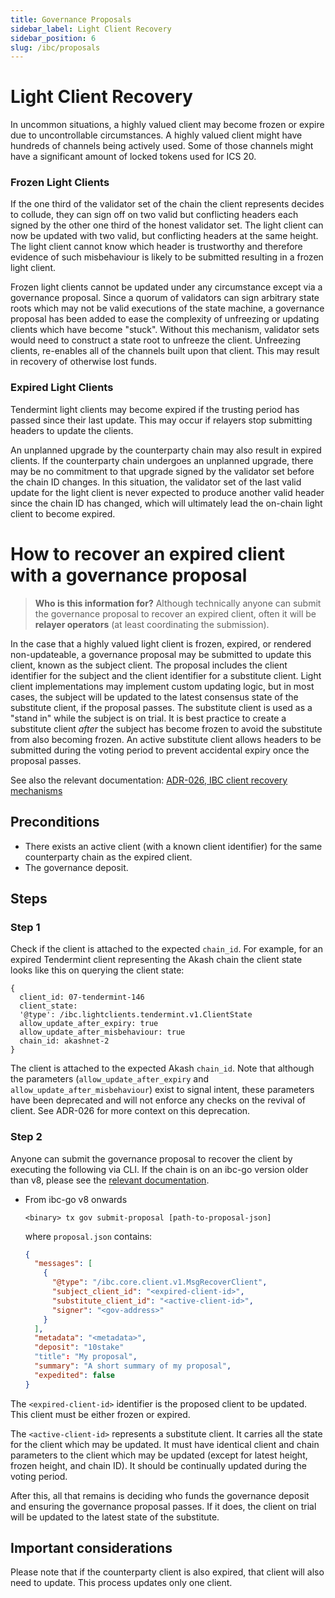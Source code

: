 ```yaml
---
title: Governance Proposals
sidebar_label: Light Client Recovery
sidebar_position: 6
slug: /ibc/proposals
---
```


# Light Client Recovery

In uncommon situations, a highly valued client may become frozen or expire due to uncontrollable
circumstances. A highly valued client might have hundreds of channels being actively used.
Some of those channels might have a significant amount of locked tokens used for ICS 20.

### Frozen Light Clients

If the one third of the validator set of the chain the client represents decides to collude,
they can sign off on two valid but conflicting headers each signed by the other one third
of the honest validator set. The light client can now be updated with two valid, but conflicting
headers at the same height. The light client cannot know which header is trustworthy and therefore
evidence of such misbehaviour is likely to be submitted resulting in a frozen light client.

Frozen light clients cannot be updated under any circumstance except via a governance proposal.
Since a quorum of validators can sign arbitrary state roots which may not be valid executions
of the state machine, a governance proposal has been added to ease the complexity of unfreezing
or updating clients which have become "stuck". Without this mechanism, validator sets would need
to construct a state root to unfreeze the client. Unfreezing clients, re-enables all of the channels
built upon that client. This may result in recovery of otherwise lost funds.

### Expired Light Clients

Tendermint light clients may become expired if the trusting period has passed since their
last update. This may occur if relayers stop submitting headers to update the clients.

An unplanned upgrade by the counterparty chain may also result in expired clients. If the counterparty
chain undergoes an unplanned upgrade, there may be no commitment to that upgrade signed by the validator
set before the chain ID changes. In this situation, the validator set of the last valid update for the
light client is never expected to produce another valid header since the chain ID has changed, which will
ultimately lead the on-chain light client to become expired.

# How to recover an expired client with a governance proposal

> **Who is this information for?**
> Although technically anyone can submit the governance proposal to recover an expired client, often it will be **relayer operators** (at least coordinating the submission).

In the case that a highly valued light client is frozen, expired, or rendered non-updateable, a
governance proposal may be submitted to update this client, known as the subject client. The
proposal includes the client identifier for the subject and the client identifier for a substitute
client. Light client implementations may implement custom updating logic, but in most cases,
the subject will be updated to the latest consensus state of the substitute client, if the proposal passes.
The substitute client is used as a "stand in" while the subject is on trial. It is best practice to create
a substitute client *after* the subject has become frozen to avoid the substitute from also becoming frozen.
An active substitute client allows headers to be submitted during the voting period to prevent accidental expiry
once the proposal passes.

See also the relevant documentation: [ADR-026, IBC client recovery mechanisms](/architecture/adr-026-ibc-client-recovery-mechanisms)

## Preconditions

- There exists an active client (with a known client identifier) for the same counterparty chain as the expired client.
- The governance deposit.

## Steps

### Step 1

Check if the client is attached to the expected `chain_id`. For example, for an expired Tendermint client representing the Akash chain the client state looks like this on querying the client state:

```text
{
  client_id: 07-tendermint-146
  client_state:
  '@type': /ibc.lightclients.tendermint.v1.ClientState
  allow_update_after_expiry: true
  allow_update_after_misbehaviour: true
  chain_id: akashnet-2
}
```

The client is attached to the expected Akash `chain_id`. Note that although the parameters (`allow_update_after_expiry` and `allow_update_after_misbehaviour`) exist to signal intent, these parameters have been deprecated and will not enforce any checks on the revival of client. See ADR-026 for more context on this deprecation.

### Step 2

Anyone can submit the governance proposal to recover the client by executing the following via CLI.
If the chain is on an ibc-go version older than v8, please see the [relevant documentation](https://ibc.cosmos.network/v7/ibc/proposals).

- From ibc-go v8 onwards

  ```shell
  <binary> tx gov submit-proposal [path-to-proposal-json]
  ```

  where `proposal.json` contains:

  ```json
  {
    "messages": [
      {
        "@type": "/ibc.core.client.v1.MsgRecoverClient",
        "subject_client_id": "<expired-client-id>",
        "substitute_client_id": "<active-client-id>",
        "signer": "<gov-address>"
      }
    ],
    "metadata": "<metadata>",
    "deposit": "10stake"
    "title": "My proposal",
    "summary": "A short summary of my proposal",
    "expedited": false
  }
  ```

The `<expired-client-id>` identifier is the proposed client to be updated. This client must be either frozen or expired.

The `<active-client-id>` represents a substitute client. It carries all the state for the client which may be updated. It must have identical client and chain parameters to the client which may be updated (except for latest height, frozen height, and chain ID). It should be continually updated during the voting period.

After this, all that remains is deciding who funds the governance deposit and ensuring the governance proposal passes. If it does, the client on trial will be updated to the latest state of the substitute.

## Important considerations

Please note that if the counterparty client is also expired, that client will also need to update. This process updates only one client.
